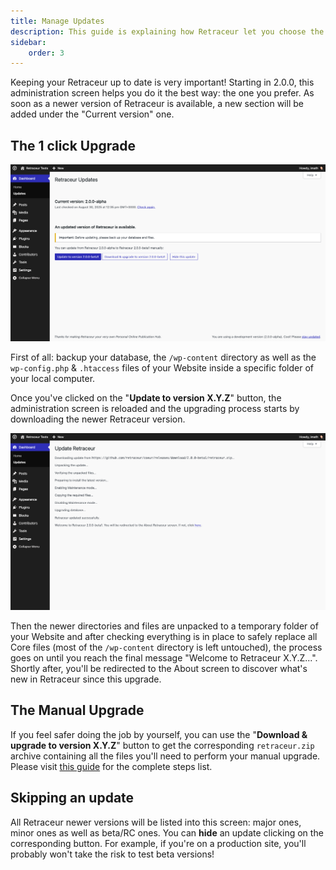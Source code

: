 ```yaml
---
title: Manage Updates
description: This guide is explaining how Retraceur let you choose the best way to manage Core Updates.
sidebar:
    order: 3
---
```


Keeping your Retraceur up to date is very important! Starting in 2.0.0, this administration screen helps you do it the best way: the one you prefer. As soon as a newer version of Retraceur is available, a new section will be added under the "Current version" one.

## The 1 click Upgrade

![Pick your way](../../../assets/images/update-coeur-en-001.png)

First of all: backup your database, the `/wp-content` directory as well as the `wp-config.php` & `.htaccess` files of your Website inside a specific folder of your local computer.

Once you've clicked on the "**Update to version X.Y.Z**" button, the administration screen is reloaded and the upgrading process starts by downloading the newer Retraceur version.

![The 1 click way](../../../assets/images/update-coeur-en-002.png)

Then the newer directories and files are unpacked to a temporary folder of your Website and after checking everything is in place to safely replace all Core files (most of the `/wp-content` directory is left untouched), the process goes on until you reach the final message "Welcome to Retraceur X.Y.Z...". Shortly after, you'll be redirected to the About screen to discover what's new in Retraceur since this upgrade.

## The Manual Upgrade

If you feel safer doing the job by yourself, you can use the "**Download & upgrade to version X.Y.Z**" button to get the corresponding `retraceur.zip` archive containing all the files you'll need to perform your manual upgrade. Please visit [this guide](./../../getting-started/upgrade) for the complete steps list.

## Skipping an update

All Retraceur newer versions will be listed into this screen: major ones, minor ones as well as beta/RC ones. You can **hide** an update clicking on the corresponding button. For example, if you're on a production site, you'll probably won't take the risk to test beta versions!
